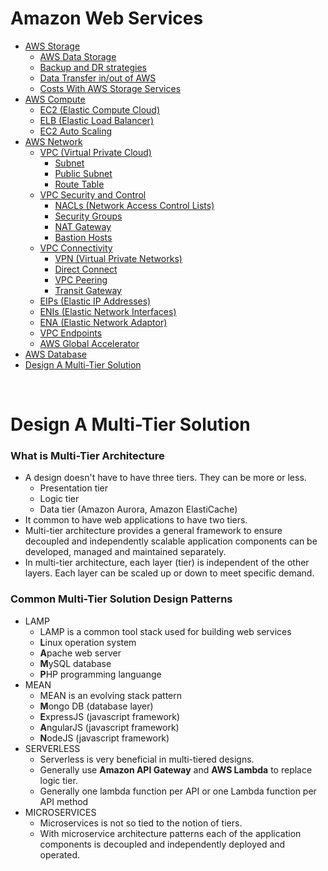 # Amazon Web Services

- [AWS Storage](aws-storage.md)
  - [AWS Data Storage](./aws-storage.md#aws-data-storage)
  - [Backup and DR strategies](./aws-storage.md#backup-and-dr-strategies)
  - [Data Transfer in/out of AWS](./aws-storage.md#data-transfer-in-out-of-aws)
  - [Costs With AWS Storage Services](./aws-storage.md#costs-with-aws-storage-services)
- [AWS Compute](aws-compute.md)
  - [EC2 (Elastic Compute Cloud)](./aws-compute.md#ec2-elastic-compute-cloud)
  - [ELB (Elastic Load Balancer)](./aws-compute.md#elb-elastic-load-balancer)
  - [EC2 Auto Scaling](./aws-compute.md#ec2-auto-scaling)
- [AWS Network](aws-network.md)
  - [VPC (Virtual Private Cloud)](./aws-network.md#vpc-virtual-private-cloud)
    - [Subnet](./aws-network.md#subnet)
    - [Public Subnet](./aws-network.md#public-subnet)
    - [Route Table](./aws-network.md#route-table)
  - [VPC Security and Control](./aws-network.md#vpc-security-and-control)
    - [NACLs (Network Access Control Lists)](./aws-network.md#nacls-network-access-control-lists)
    - [Security Groups](./aws-network.md#security-groups)
    - [NAT Gateway](./aws-network.md#nat-gateway)
    - [Bastion Hosts](./aws-network.md#bastion-hosts)
  - [VPC Connectivity](./aws-network.md#vpc-connectivity)
    - [VPN (Virtual Private Networks)](./aws-network.md#vpn-virtual-private-networks)
    - [Direct Connect](./aws-network.md#direct-connect)
    - [VPC Peering](./aws-network.md#vpc-peering)
    - [Transit Gateway](./aws-network.md#transit-gateway)
  - [EIPs (Elastic IP Addresses)](./aws-network.md#eips-elastic-ip-addresses)
  - [ENIs (Elastic Network Interfaces)](./aws-network.md#enis-elastic-network-interfaces)
  - [ENA (Elastic Network Adaptor)](./aws-network.md#ena-elastic-network-adaptor)
  - [VPC Endpoints](./aws-network.md#vpc-endpoints)
  - [AWS Global Accelerator](./aws-network.md#aws-global-accelerator)
- [AWS Database](aws-database.md)
- [Design A Multi-Tier Solution](#design-a-multi-tier-solution)

<br />

# Design A Multi-Tier Solution
  
### What is Multi-Tier Architecture

- A design doesn't have to have three tiers. They can be more or less.
   - Presentation tier
   - Logic tier
   - Data tier (Amazon Aurora, Amazon ElastiCache)
- It common to have web applications to have two tiers. 
- Multi-tier architecture provides a general framework to ensure decoupled and independently
scalable application components can be developed, managed and maintained separately. 
- In multi-tier architecture, each layer (tier) is independent of the other layers. Each layer can be scaled up
or down to meet specific demand.

### Common Multi-Tier Solution Design Patterns

- LAMP
  - LAMP is a common tool stack used for building web services
  - **L**inux operation system
  - **A**pache web server
  - **M**ySQL database
  - **P**HP programming languange
- MEAN
  - MEAN is an evolving stack pattern
  - **M**ongo DB (database layer)
  - **E**xpressJS (javascript framework)
  - **A**ngularJS (javascript framework)
  - **N**odeJS (javascript framework)
- SERVERLESS
  - Serverless is very beneficial in multi-tiered designs.
  - Generally use **Amazon API Gateway** and **AWS Lambda** to replace logic tier.
  - Generally one lambda function per API or one Lambda function per API method
- MICROSERVICES
  - Microservices is not so tied to the notion of tiers.
  - With microservice architecture patterns each of the application components is decoupled and independently
  deployed and operated.











